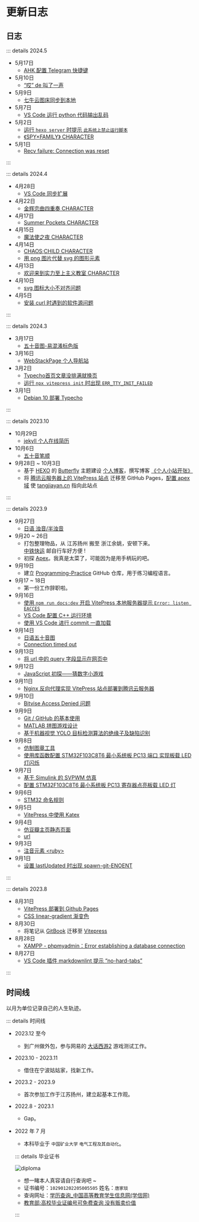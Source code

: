 # 更新日志

<!-- 注意日期倒序排序 -->

## 日志

::: details 2024.5

- 5月17日
  - [AHK 配置 Telegram 快捷键](/unclassified/telegram-hotkey)
- 5月10日
  - [“哎” de 叫了一声](/writing/de)
- 5月9日
  - [七牛云图床同步到本地](/web/qiniu-cloud/batch-download)
- 5月7日
  - [VS Code 运行 python 代码输出乱码](/programming/vscode/debug/python-garbled)
- 5月2日
  - [运行 `hexo server` 时提示 `此系统上禁止运行脚本`](ssg/hexo/debug/script-forbidden)
  - [《SPY×FAMILY》 CHARACTER](/japanese/acgn/spy-family)
- 5月1日
  - [Recv failure: Connection was reset](/unclassified/git/debug/connection-timed-out)

:::

::: details 2024.4

- 4月28日
  - [VS Code 同步扩展](/programming/vscode/sync-extensions)
- 4月22日
  - [金辉恋曲四重奏 CHARACTER](/japanese/acgn/kiniro)
- 4月17日
  - [Summer Pockets CHARACTER](/japanese/acgn/summer-pockets)
- 4月15日
  - [魔法使之夜 CHARACTER](/japanese/acgn/maho-yoru)
- 4月14日
  - [CHAOS;CHILD CHARACTER](/japanese/acgn/chaos-child)
  - [用 png 图片代替 svg 的图形元素](/web/html/neodb-png-svg)
- 4月13日
  - [欢迎来到实力至上主义教室 CHARACTER](/japanese/acgn/shi-jiao)
- 4月10日
  - [svg 图标大小不对齐问题](/web/html/svg-misaligned)
- 4月5日
  - [安装 curl 时遇到的软件源问题](/unclassified/linux/debug/curl-repo)

:::

::: details 2024.3

- 3月17日
  - [五十音图-易混淆标色版](/japanese/gojuon/confusing-gojuon)
- 3月16日
  - [WebStackPage 个人导航站](/web/webstackpage)
- 3月2日
  - [Typecho首页文章没排满就换页](/cms/typecho/typecho-page-change)
  - [运行 `npx vitepress init` 时出现 `ERR_TTY_INIT_FAILED`](/ssg/vitepress/debug/ERR_TTY_INIT_FAILED)
- 3月1日
  - [Debian 10 部署 Typecho](/cms/typecho/debian10-typecho)

:::

::: details 2023.10

- 10月29日
  - [jekyll 个人在线简历](/ssg/jekyll/jekyll-cv.md)
- 10月6日
  - [五十音笔顺](/japanese/gojuon/gojuon-stroke-order)
- 9月28日 ~ 10月3日
  - 基于 [HEXO](https://hexo.io/zh-cn/) 的 [Butterfly](https://butterfly.js.org/) 主题建设 [个人博客](https://blog.tangjiayan.cn/)，撰写博客 [《个人小站开张》](https://blog.tangjiayan.cn/2023/web-open/)
  - 将 [腾讯云服务器上的 VitePress 站点](https://notes.tangjiayan.cn/ssg/vitepress/vitepress-tencent-cloud.html) 迁移至 GitHub Pages，[配置 apex 域](https://docs.github.com/zh/pages/configuring-a-custom-domain-for-your-github-pages-site/managing-a-custom-domain-for-your-github-pages-site#configuring-an-apex-domain) 使 [tangjiayan.cn](https://www.tangjiayan.cn/) 指向此站点

:::

::: details 2023.9

- 9月27日
  - [日语 浊音/半浊音](/japanese/gojuon/voiced)
- 9月20 ~ 26日
  - 打包整理物品，从 江苏扬州 搬至 浙江余姚，安顿下来。<br>[中铁快运](http://www.95572.com/) 邮自行车好方便 !
  - 初探 [Apex](https://www.ea.com/games/apex-legends)。我真是太菜了，可能因为是用手柄玩的吧。
- 9月19日
  - 建立 [Programming-Practice](https://github.com/tangjan/Programming-Practice) GitHub 仓库，用于练习编程语言。
- 9月17 ~ 18日
  - 第一份工作辞职啦。
- 9月16日
  - [使用 `npm run docs:dev` 开启 VitePress 本地服务器提示 `Error: listen EACCES`](/ssg/vitepress/debug/listen-EACCES)
  - [VS Code 配置 C++ 运行环境](/programming/vscode/cpp-MinGW-env)
  - [使用 VS Code 进行 commit 一直加载](/programming/vscode/debug/commit-stuck)
- 9月14日
  - [日语五十音图](/japanese/gojuon/gojuon)
  - [Connection timed out](/unclassified/git/debug/connection-timed-out)
- 9月13日
  - [将 url 中的 query 字段显示在网页中](/web/js/query-display)
- 9月12日
  - [JavaScript 初探——猜数字小游戏](/web/js/js-number-guessing)
- 9月11日
  - [Nginx 反向代理实现 VitePress 站点部署到腾讯云服务器](/ssg/vitepress/vitepress-tencent-cloud)
- 9月10日
  - [Bitvise Access Denied 问题](/unclassified/bitvise-access-denied)
- 9月9日
  - [Git / GitHub 的基本使用](/unclassified/git/git-github)
  - [MATLAB 拼图游戏设计](/unclassified/undergraduate/matlab-jigsaw)
  - [基于机器视觉 YOLO 目标检测算法的绝缘子及缺陷识别](/unclassified/undergraduate/yolo-insulator)
- 9月8日
  - [仿制图章工具](/unclassified/photoshop/clone-stamp)
  - [使用库函数配置 STM32F103C8T6 最小系统板 PC13 端口 实现板载 LED 灯闪烁](embeded/stm32-blink)
- 9月7日
  - [基于 Simulink 的 SVPWM 仿真](/unclassified/undergraduate/simulink-svpwm)
  - [配置 STM32F103C8T6 最小系统板 PC13 寄存器点亮板载 LED 灯](/embeded/stm32-light)
- 9月6日
  - [STM32 命名规则](/embeded/stm32-naming-rule)
- 9月5日
  - [VitePress 中使用 Katex](/ssg/vitepress/vitepress-katex.md)
- 9月4日
  - [仿豆瓣主页静态页面](/web/fake-douban)
  - [url](/web/url)
- 9月3日
  - [注音元素 &lt;ruby&gt;](/web/html/ruby)
- 9月1日
  - [设置 lastUpdated 时出现 spawn-git-ENOENT](/ssg/vitepress/debug/spawn-git-ENOENT)

:::

::: details 2023.8

- 8月31日
  - [VitePress 部署到 Github Pages](/ssg/vitepress/vitepress-github-pages)
  - [CSS linear-gradient 渐变色](/web/css/linear-gradient-tangjiayan)
- 8月30日
  - 将笔记从 [GitBook](https://www.gitbook.com/) 迁移至 [Vitepress](https://vitepress.dev/)
- 8月28日
  - [XAMPP - phpmyadmin：Error establishing a database connection](/web/debug/Error-establishing-a-database-connection)
- 8月27日
  - [VS Code 插件 markdownlint 提示 “no-hard-tabs”](/programming/vscode/debug/vscode-hard-tab)

:::

## 时间线

以月为单位记录自己的人生轨迹。

::: details 时间线

- 2023.12 至今
  - 到广州做外包，参与网易的 [大话西游2](https://xy2.163.com/) 游戏测试工作。
- 2023.10 - 2023.11
  - 借住在宁波姑姑家，找新工作。
- 2023.2 - 2023.9
  - 首次参加工作于江苏扬州，建立起基本工作观。
- 2022.8 - 2023.1
  - Gap。
- 2022 年 7 月
  - 本科毕业于 `中国矿业大学` `电气工程及其自动化`。
  
  ::: details 毕业证书

  ![diploma](https://cdn.tangjiayan.com/notes/common/diploma.png)
  - 想一睹本人真容请自行查询吧 ~
  - 证书编号：`102901202205005505` 姓名：`唐家琰`
  - 查询网址：[学历查询_中国高等教育学生信息网(学信网)](https://www.chsi.com.cn/xlcx/lscx/query.do)
  - [教育部:高校毕业证编号可免费查询 没有贩卖价值](https://www.gov.cn/gzdt/2009-08/20/content_1397806.htm)

  :::

